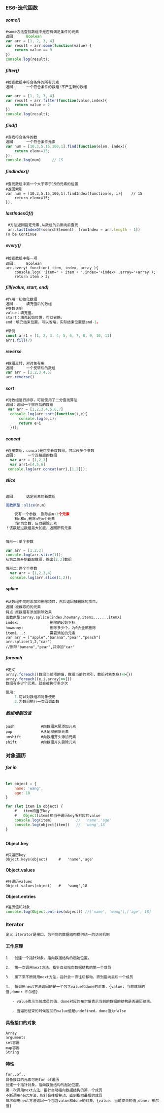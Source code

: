 ### ES6-迭代函数

##### some()

```js
#some方法查找数组中是否有满足条件的元素
返回:		Boolean
var arr = [1, 2, 3, 4]
var result = arr.some(function(value) {
    return value == 9
})
console.log(result);
```

##### filter()

```js
#检查数组中符合条件的所有元素
返回:		一个符合条件的数组!不产生新的数组

var arr = [1, 2, 3, 4]
var result = arr.filter(function(value,index){
    return value > 2
})
console.log(result);
```

##### find()

```js
#查找符合条件的数
返回:		一个符合条件元素
var num = [10,3,5,15,100,1].find(function(elem, index){    
    return elem>=15;
});
console.log(num)     // 15
```

##### findIndex() 

```JS
#查找数组中第一个大于等于15的元素的位置
#返回索引
var num = [10,3,5,15,100,1].findIndex(function(e, i){    // 15
    return elem>=15;
});
```

##### lastIndexOf()

```js
 #方法返回指定元素,从数组的后面向前查找
 arr.lastIndexOf(searchElement[, fromIndex = arr.length - 1])
To be Continue
```

##### every()

```JS
#检查数组中每一项
返回:		Boolean
arr.every( function( item, index, array ){ 
	console.log( 'item=' + item + ',index='+index+',array='+array ); 
    return item > 3; 
```

##### fill(value, start, end)

```js
#作用：初始化数组
返回:		填充值后的数组
#参数说明
value：填充值。
start：填充起始位置，可以省略。
end：填充结束位置，可以省略，实际结束位置是end-1。

#举例
const arr1 = [1, 2, 3, 4, 5, 6, 7, 8, 9, 10, 11]
arr1.fill(7)
```

##### reverse

```js
#数组反转，对对象有用
返回:		一个反转后的数组
var arr = [1,2,3,4,5]
arr.reverse()
```

##### sort

```js
#对数组进行排序，可能使用了二分查找算法
返回：返回一个排序后的数组
 var arr = [1,2,3,4,5,6,7]
  console.log(arr.sort(function(i,e){
	  console.log(e,i);
	  return e>i
  }));
```

##### concat

```js
#连接数组，concat是可变长度数组，可以传多个参数
返回：		一个连接后的数组
  var arr = [1,2,3]
  var arr1=[4,5,6]
 console.log(arr.concat(arr1,[1,2]));
```

##### slice

```js

返回:		选定元素的新数组

函数原型：slice(n,m)

    仅有一个参数	删除前n+1个元素
    有n和m,删除n到m个元素
	当n为负数，反向删除元素
！该数超过数组最大长度，返回所有元素

    
情形一:单个参数

var arr = [1,2,3]
console.log(arr.slice(1));
从第二位开始截取数组，输出[2,3]数组

情形二:两个个参数
  var arr = [1,2,3,4]
  console.log(arr.slice(1,2));	
```

##### splice

```JS
#从数组中同时添加和删除项目，然后返回被删除的项目。
返回:被截取的的元素
特点:原数组有添加删除效果
函数原型:array.splice(index,howmany,item1,.....,itemX)
index:				删除的起始下标
howmany:			删除多少个，为0会全部删除
item1...:			需要添加的元素
var arr = ["apple","banana","pear","peach"]
arr.splice(1,2,"car")
//删除"banana","pear",并添加"car"
```

##### foreach

```js
#定义
array.foreach((数组当前项的值，数组当前的索引，数组对象本身)=>{})
array.foreach((e,i,array)=>{})
数组有多少个元素，就会被执行多少次

使用：
	1.可以对数组和对象使用
    2.为数组执行一次回调函数
```





##### 数组增删改查

```
push			#向数组末尾添加元素
pop				#从尾部删除元素
unshift			#向数组开头添加元素
shift			#向数组开头删除元素
```

### 对象遍历

##### for in

```js

let object = {
    name: 'wang',
    age: 18
}

for (let item in object) {
    #	item相当于key
    #	Object[item]相当于遍历key所对应的value
    console.log(item)  			//  'name','age'
    console.log(object[item]) 	//	'wang',18
}
```

## 





#### Object.key

```JS
#只遍历key
Object.keys(object) 	#	'name','age'
```

#### Object.values

```JS
#只遍历values
Object.values(object)	#	'wang',18
```

#### Object.entries

```js
#遍历值和对象
console.log(Object.entries(object)) //['name', 'wang'],['age', 18]
```

### Iterator

```js
定义:iterator是接口，为不同的数据结构提供统一的访问机制
```

#### 工作原理

```
1.  创建一个指针对象，指向数据结构的起始位置。

2.  第一次调用next方法，指针自动指向数据结构的第一个成员

3.  接下来不断调用next方法，指针会一直往后移动，直到指向最后一个成员

4.  每调用next方法返回的是一个包含value和done的对象，{value: 当前成员的值,done: 布尔值}

   - value表示当前成员的值，done对应的布尔值表示当前的数据的结构是否遍历结束。

   - 当遍历结束的时候返回的value值是undefined，done值为false
```



#### 具备接口的对象

```
Array
arguments
set容器
map容器
String
```

#### 特性

```
for..of..
具备接口的元素可用for of遍历
创建一个指针对象，指向数据结构的起始位置。
第一次调用next方法，指针自动指向数据结构的第一个成员
不断调用next方法，指针会往后移动，直到指向最后的成员
每次调用next方法返回一个包含value和done的对象，{value: 当前成员的值,done: 布尔值}

```




